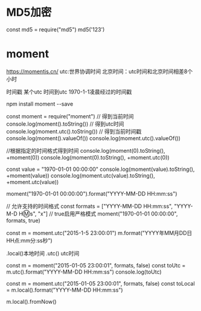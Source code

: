 # MD5加密
const md5 = require("md5")
md5('123')

# moment
https://momentjs.cn/
utc:世界协调时间
北京时间：utc时间和北京时间相差8个小时

时间戳 某个utc 时间到utc 1970-1-1凌晨经过的时间戳

npm install moment --save 


const moment = require("moment")
// 得到当前时间
console.log(moment().toString())
// 得到utc时间
console.log(moment.utc().toString())
// 得到当前时间戳
console.log(moment().valueOf())
console.log(moment.utc().valueOf())


//根据指定的时间格式得到时间
console.log(moment(0).toString(), +moment(0))
console.log(moment(0).toString(), +moment.utc(0))

const value = "1970-01-01 00:00:00"
console.log(moment(value).toString(), +moment(value))
console.log(moment.utc(value).toString(), +moment.utc(value))

moment("1970-01-01 00:00:00").format("YYYY-MM-DD HH:mm:ss")


// 允许支持的时间格式
const formats = ["YYYY-MM-DD HH:mm:ss", "YYYY-M-D H:m:s", "x"]
// true启用严格模式
moment("1970-01-01 00:00:00", formats, true)


const m = moment.utc("2015-1-5 23:00:01")
m.format("YYYY年MM月DD日 HH点:mm分:ss秒")

.local()本地时间
.utc() utc时间

<!-- 本地时间变成utc时间 -->
const m = moment("2015-01-05 23:00:01", formats, false)
const toUtc = m.utc().format("YYYY-MM-DD HH:mm:ss")
console.log(toUtc)

<!-- utc时间变成本地时间 -->
const m = moment.utc("2015-01-05 23:00:01", formats, false)
const toLocal = m.local().format("YYYY-MM-DD HH:mm:ss")
<!-- 距离当前多长时间 -->
m.local().fromNow()
